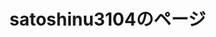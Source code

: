 # satoshinu3104のページ



<html>
	<head>
		<link rel="icon" type="image/png" href="favicon.png">
	</head>
	<body>
		<style>
			.game_img {
			position: relative;
			}
			.game_img p {
			position: absolute;
			top: 50%;
			left: 2%;
			-ms-transform: translate(0%,-50%);
			-webkit-transform: translate(0%,-50%);
			transform: translate(0%,-50%);
			margin:0;
			paddin:0;
			/*文字の装飾は省略*/
			}			
			.profile_img {
			position: relative;
			}
			.profile_img p {
			position: absolute;
			top: 50%;
			left: 2%;
			-ms-transform: translate(0%,-50%);
			-webkit-transform: translate(0%,-50%);
			transform: translate(0%,-50%);
			margin:0;
			paddin:0;
			/*文字の装飾は省略*/
			}			
			.blog_img {
			position: relative;
			}
			.blog_img p {
			position: absolute;
			top: 50%;
			left: 2%;
			-ms-transform: translate(0%,-50%);
			-webkit-transform: translate(0%,-50%);
			transform: translate(0%,-50%);
			margin:0;
			paddin:0;
			/*文字の装飾は省略*/
			}
			
		</style>
		
		
<img src="satoshiinu.png" alt="さとしいぬ" width="100" height="100" border="0" ><br />
	
			<div class="game_img" >
				<img src="750FB9D6-E39D-4F3E-8BB4-093F5BB3D644.gif" alt="">
				<p>
					<font color="white">
						ゲーム
					</font>
				</p>
			</div>
			<img src="A301821D-EDD4-4194-96DB-E244DD3B5B57.gif" alt="">タイピングのゲーム(開発予定)
			<div class="profile_img" >
				<img src="750FB9D6-E39D-4F3E-8BB4-093F5BB3D644.gif" alt="">
				<p>
					<font color="white">
						自己紹介など
					</font>
				</p>
			</div>
		<img src="A301821D-EDD4-4194-96DB-E244DD3B5B57.gif" alt=""><a href="/profile/">ライン公式</a><br />
		<img src="A301821D-EDD4-4194-96DB-E244DD3B5B57.gif" alt="">ライン公式<br />
		<a href="https://lin.ee/84nQXxL"><img src="https://scdn.line-apps.com/n/line_add_friends/btn/ja.png" alt="友だち追加" height="36" border="0"></a>
		
			<div class="blog_img" >
				<img src="750FB9D6-E39D-4F3E-8BB4-093F5BB3D644.gif" alt="">
				<p>
					<font color="white">
						ブログ
					</font>
				</p>
			</div>
		
		<img src="A301821D-EDD4-4194-96DB-E244DD3B5B57.gif" alt="">
		<a href="/minecraft/">マイクラ</a>
	</body>
</html>

